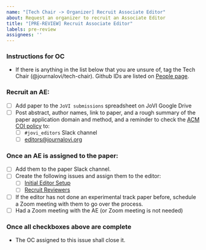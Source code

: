 ```yaml
---
name: "[Tech Chair -> Organizer] Recruit Associate Editor"
about: Request an organizer to recruit an Associate Editor
title: "[PRE-REVIEW] Recruit Associate Editor"
labels: pre-review
assignees: ''
---
```


<!--
## DO NOT EDIT THIS FILE OUTSIDE OF THE journalovi/jovi-workflows REPOSITORY
##
## This file is automatically updated in all repositories within the journalovi
## Github organization whenever the version in journalovi/jovi-workflows is
## changed, so any other edits will be overwritten. To update this file, make
## a commit or pull request at https://github.com/journalovi/jovi-workflows
-->

### Instructions for OC
- If there is anything in the list below that you are unsure of, tag the Tech Chair (@journalovi/tech-chair). Github IDs are listed on [People page](https://www.journalovi.org/people.html).

### Recruit an AE:

- [ ] Add paper to the `JoVI submissions` spreadsheet on JoVI Google Drive
- [ ] Post abstract, author names, link to paper, and a rough summary of the paper application domain and method, and a reminder to check the [ACM COI policy](https://www.acm.org/publications/policies/conflict-of-interest) to:
   - [ ] `#jovi_editors` Slack channel
   - [ ] editors@journalovi.org

### Once an AE is assigned to the paper:

- [ ] Add them to the paper Slack channel.
- [ ] Create the following issues and assign them to the editor:
   - [ ] [Initial Editor Setup](new?assignees=&labels=pre-review&projects=&template=70_org_editor-checklist.md&title=%5BPRE-REVIEW%5D+Initial+Editor+Checklist)
   - [ ] [Recruit Reviewers](new?assignees=&labels=pre-review&projects=&template=71_org_editor-recruit_reviewers.md&title=%5BPRE-REVIEW%5D+Recruit+Reviewers)
- [ ] If the editor has not done an experimental track paper before, schedule a Zoom meeting with them to go over the process.
- [ ] Had a Zoom meeting with the AE (or Zoom meeting is not needed)

### Once all checkboxes above are complete
* The OC assigned to this issue shall close it.
